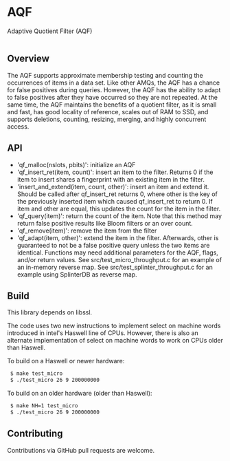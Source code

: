 # AQF
Adaptive Quotient Filter (AQF)
```
```

Overview
--------
 The AQF supports approximate membership testing and counting the occurrences of
 items in a data set. Like other AMQs, the AQF has a chance for false positives
 during queries. However, the AQF has the ability to adapt to false positives
 after they have occurred so they are not repeated. At the same time, the AQF
 maintains the benefits of a quotient filter, as it is small and fast, has good
 locality of reference, scales out of RAM to SSD, and supports deletions,
 counting, resizing, merging, and highly concurrent access.

API
--------
* 'qf_malloc(nslots, pbits)': initialize an AQF
* 'qf_insert_ret(item, count)': insert an item to the filter. Returns 0 if the
  item to insert shares a fingerprint with an existing item in the filter.
* 'insert_and_extend(item, count, other)': insert an item and extend it. Should be called
  after qf_insert_ret returns 0, where other is the key of the previously inserted
  item which caused qf_insert_ret to return 0. If item and other are equal, this
  updates the count for the item in the filter.
* 'qf_query(item)': return the count of the item. Note that this
  method may return false positive results like Bloom filters or an over count.
* 'qf_remove(item)': remove the item from the filter
* 'qf_adapt(item, other)': extend the item in the filter. Afterwards, other is
  guaranteed to not be a false positive query unless the two items are identical.
Functions may need additional parameters for the AQF, flags, and/or return values.
See src/test_micro_throughput.c for an example of an in-memory reverse map.
See src/test_splinter_throughput.c for an example using SplinterDB as reverse map.

Build
-------
This library depends on libssl. 

The code uses two new instructions to implement select on machine words introduced 
in intel's Haswell line of CPUs. However, there is also an alternate implementation
of select on machine words to work on CPUs older than Haswell.

To build on a Haswell or newer hardware:
```bash
 $ make test_micro
 $ ./test_micro 26 9 200000000
```

To build on an older hardware (older than Haswell):
```bash
 $ make NH=1 test_micro
 $ ./test_micro 26 9 200000000
 ```

Contributing
------------
Contributions via GitHub pull requests are welcome.

